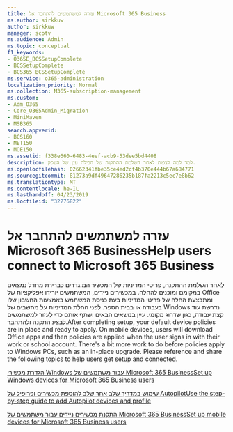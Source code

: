 ```yaml
---
title: עזרה למשתמשים להתחבר אל Microsoft 365 Business
ms.author: sirkkuw
author: sirkkuw
manager: scotv
ms.audience: Admin
ms.topic: conceptual
f1_keywords:
- O365E_BCSSetupComplete
- BCSSetupComplete
- BCS365_BCSSetupComplete
ms.service: o365-administration
localization_priority: Normal
ms.collection: M365-subscription-management
ms.custom:
- Adm_O365
- Core_O365Admin_Migration
- MiniMaven
- MSB365
search.appverid:
- BCS160
- MET150
- MOE150
ms.assetid: f338e660-6483-4eef-acb9-53dee5bd4408
description: למד למה לצפות לאחר השלמת ההתקנה של חבילת ענן של העסק.
ms.openlocfilehash: 02662341fbe35ce4ed2cf4b370e444b67a684771
ms.sourcegitcommit: 81273a9df49647286235b187fa2213c5ec7e8b62
ms.translationtype: MT
ms.contentlocale: he-IL
ms.lasthandoff: 04/23/2019
ms.locfileid: "32276822"
---
```

# <a name="help-users-connect-to-microsoft-365-business"></a><span data-ttu-id="18927-103">עזרה למשתמשים להתחבר אל Microsoft 365 Business</span><span class="sxs-lookup"><span data-stu-id="18927-103">Help users connect to Microsoft 365 Business</span></span>

<span data-ttu-id="18927-p101">לאחר השלמת ההתקנה, פריטי המדיניות של המכשיר המוגדרים כברירת מחדל נמצאים במקומם ומוכנים להחלה. במכשירים ניידים, המשתמשים יורידו אפליקציות של Office ומתבצעת החלה של פריטי המדיניות בעת כניסת המשתמש באמצעות החשבון שלו בעבודה או בבית הספר. לפני החלת המדיניות על מחשבים של Windows נדרשת עוד קצת עבודה, כגון שדרוג מקומי. עיין בנושאים הבאים ושתף אותם כדי לעזור למשתמשים לבצע התקנה ולהתחבר.</span><span class="sxs-lookup"><span data-stu-id="18927-p101">After completing setup, your default device policies are in place and ready to apply. On mobile devices, users will download Office apps and then policies are applied when the user signs in with their work or school account. There's a bit more work to do before policies apply to Windows PCs, such as an in-place upgrade. Please reference and share the following topics to help users get setup and connected.</span></span>
  
[<span data-ttu-id="18927-108">הגדרת מכשירי Windows עבור משתמשים של Microsoft 365 Business</span><span class="sxs-lookup"><span data-stu-id="18927-108">Set up Windows devices for Microsoft 365 Business users</span></span>](set-up-windows-devices.md)
  
[<span data-ttu-id="18927-109">שימוש במדריך שלב אחר שלב להוספת מכשירים ופרופיל של Autopilot</span><span class="sxs-lookup"><span data-stu-id="18927-109">Use the step-by-step guide to add Autopilot devices and profile</span></span>](add-autopilot-devices-and-profile.md)
  
[<span data-ttu-id="18927-110">התקנת מכשירים ניידים עבור משתמשים של Microsoft 365 Business</span><span class="sxs-lookup"><span data-stu-id="18927-110">Set up mobile devices for Microsoft 365 Business users</span></span>](set-up-mobile-devices.md)
  

